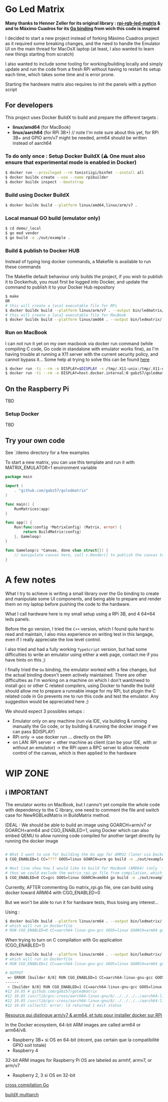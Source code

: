 # Go Led Matrix

**Many thanks to Henner Zeller for its original library : [rpi-rgb-led-matrix](https://github.com/hzeller/rpi-rgb-led-matrix) & 
and to Máximo Cuadros for its [Go binding](https://github.com/mcuadros/go-rpi-rgb-led-matrix) from wich this code is inspired**

I decided to start a new project instead of forking Máximo Cuadros project as it required some breaking changes,
and the need to handle the Emulator UI on the main thread for MacOsX laptop (at least, I also wanted to learn new things starting from scratch)

I also wanted to include some tooling for working/building locally and simply update 
and run the code from a fresh RPi without having to restart its setup each time, which takes some time and is error prone.

Starting the hardware matrix also requires to init the panels with a python script

## For developers

This project uses Docker BuildX to build and prepare the different targets :
- **linux/amd64** (for MacBook)
- **linux/aarch64** (for RPi 3B+)
// note I'm note sure about this yet, for RPi 3B+ and GPIO arm/v7 might be needed, arm64 should be written instead of aarch64

### To do only once : Setup Docker BuildX (⚠️ One must also ensure that experimental mode is enabled in Docker)
```sh
$ docker run --privileged --rm tonistiigi/binfmt --install all
$ docker buildx create --use --name rpibuilder
$ docker buildx inspect --bootstrap
```

### Build using Docker BuildX
```sh
$ docker buildx build --platform linux/amd64,linux/arm/v7 .
```

### Local manual GO build (emulator only)
```sh
$ cd demo/_local
$ go mod vendor
$ go build -o ./out/example .
```

### Build & publish to Docker HUB
Instead of typing long docker commands, a Makefile is available to run these commands

The Makefile default behaviour only builds the project, if you wish to publish it to Dockerhub, you must first be logged into Docker, and update the command to publish it to your Docker Hub repository

```sh
$ make
OR 
# this will create a local executable file for RPi
$ docker buildx build --platform linux/arm/v7 . --output bin/ledmatrix/
# this will create a local executable file for MacBook
$ docker buildx build --platform linux/amd64 . --output bin/ledmatrix/
```

### Run on MacBook
I can not run it yet on my own macbook via docker run command (while compiling C code, Go code in standalone with emulator works fine), as I'm having trouble at running a X11 server with the current security policy, and cannot bypass it...
Some help at trying to solve this can be found [here](https://gist.github.com/cschiewek/246a244ba23da8b9f0e7b11a68bf3285)
```sh
$ docker run -ti --rm -e DISPLAY=$DISPLAY -v /tmp/.X11-unix:/tmp/.X11-unix -v $HOME/.Xauthority:$HOME/.Xauthority gabz57/goledmatrix:demo
$ docker run -ti --rm -e DISPLAY=host.docker.internal:0 gabz57/goledmatrix:demo
```

## On the Raspberry Pi

TBD

### Setup Docker

TBD

## Try your own code

See `/demo directory for a few examples

To start a new matrix, you can use this template and run it with MATRIX_EMULATOR=1 environment variable

```go
package main

import (
    . "github.com/gabz57/goledmatrix"
)

func main() {
    RunMatrices(app)
}

func app() {
    Run(func(config *MatrixConfig) (Matrix, error) {
        return BuildMatrix(config)
    }, Gameloop)
}

func Gameloop(c *Canvas, done chan struct{}) {
    // manipulate canvas here, call c.Render() to publish the canvas to the matrix (Hardware or emulator)
}
```

# A few notes

What I try to achieve is writing a small library over the Go binding to create and manipulate some UI components, and being able to prepare and render them on my laptop before pushing the code to the hardware.

What I call hardware here is my small setup using a RPi 3B, and 4 64*64 leds panels.

Before the go version, I tried the `C++` version, which I found quite hard to read and maintain, I also miss experience on writing test in this langage, even if I really appreciate the low level control.

I also tried and had a fully working `TypeScript` version, but had some difficulties to write an emulator using either a web page, contact me if you have hints on this ;)

I finally tried the `Go` binding, the emulator worked with a few changes, but the actual binding doesn't seem actively maintained.
There are other difficulties as I'm working on a machine on which I don't want/need to install gcc or other C related compilers,
using Docker to handle the build should allow me to prepare a runnable image for my RPi, but plugin the C related code in Go prevents me to run this code and test the emulator. Any suggestion would be appreciated here ;)

We should expect 3 possibles setups :
- Emulator only on any machine (run via IDE, via building & running manually the Go code, or by building & running the docker image if we can pass $DISPLAY)
- RPi only -> use docker run ... directly on the RPi
- on LAN: RPi server + other machine as client (can be your IDE, with or without an emulator) -> the RPi open a RPC server to allow remote control of the canvas, which is then applied to the hardware



# WIP ZONE

## ℹ️ IMPORTANT

The emulator works on MacBook, but I canno't yet compile the whole code with dependency to the C library, one need to comment the file and switch case for NewRGBLedMatrix in BuildMatrix method.

IDEAL : We should be able to build an image using GOARCH=arm/v7 or GOARCH=arm64 and CGO_ENABLED=1, using Docker which can also embed QEMU to allow running code compiled for another target directly by running the docker image

```sh

# What I want to use for building the Go app for ARM32 (later via Docker), something like (but for 32-bit OS)
$ CGO_ENABLED=1 CC=???? GOOS=linux GOARCH=arm go build -o ./out/example/ demo.go

# Next line show how I would like to build for MacBook (AMD64) (only  for starting the emulator or server part, 
# thus we could exclude the matrix_rpi.go file from compilation, which references the libmatrix C library)
$ CGO_ENABLED=0 CC=gcc GOOS=linux GOARCH=amd64 go build -o ./out/example/ demo.go
```

Currently, AFTER commenting Go matrix_rpi.go file, one can build using docker toward ARM64 with CGO_ENABLED=0

But we won't be able to run it for hardware tests, thus losing any interest...

Using :
```sh
$ docker buildx build --platform linux/arm64 . --output bin/ledmatrix/
# which will run in Dockerfile
# RUN CGO_ENABLED=0 CC=aarch64-linux-gnu-gcc GOOS=linux GOARCH=arm64 go build -o /out/example/ .
```

When trying to turn on C compilation with Go application (CGO_ENABLED=1)
```sh
$ docker buildx build --platform linux/arm64 . --output bin/ledmatrix/
# which will run in Dockerfile
# RUN CGO_ENABLED=1 CC=aarch64-linux-gnu-gcc GOOS=linux GOARCH=arm64 go build -o /out/example/ .

# OUTPUT
 => ERROR [builder 8/8] RUN CGO_ENABLED=1 CC=aarch64-linux-gnu-gcc GOOS=linux GOARCH=arm64 go build -o /out/example/ .                                                                                            20.1s 
------                                                                                                                                                                                                                  
 > [builder 8/8] RUN CGO_ENABLED=1 CC=aarch64-linux-gnu-gcc GOOS=linux GOARCH=arm64 go build -o /out/example/ .:                                                                                                        
#12 19.85 # github.com/gabz57/goledmatrix
#12 19.85 /usr/lib/gcc-cross/aarch64-linux-gnu/6/../../../../aarch64-linux-gnu/bin/ld: skipping incompatible ../../vendor/rpi-rgb-led-matrix/lib/librgbmatrix.a when searching for -lrgbmatrix
#12 19.85 /usr/lib/gcc-cross/aarch64-linux-gnu/6/../../../../aarch64-linux-gnu/bin/ld: cannot find -lrgbmatrix
#12 19.85 collect2: error: ld returned 1 exit status

```
[Resource qui distingue arm/v7 & arm64, et tuto pour installer docker sur RPi](https://withblue.ink/2020/06/24/docker-and-docker-compose-on-raspberry-pi-os.html)

In the Docker ecosystem, 
64-bit ARM images are called arm64 or arm64/v8.
- Raspberry 3B+ si OS en 64-bit (récent, pas certain que la compatibilité GPIO soit totale)
- Raspberry 4

32-bit ARM images for Raspberry Pi OS are labeled as 
armhf, armv7, or arm/v7
- Raspberry 2, 3 si OS en 32-bit

[cross compilation Go](https://connect.ed-diamond.com/GNU-Linux-Magazine/GLMFHS-106/Utiliser-simplement-un-reseau-de-neurones-sur-Raspberry-Pi-grace-a-ONNX-et-Go)

[buildX multiarch](https://medium.com/nttlabs/buildx-multiarch-2c6c2df00ca2)